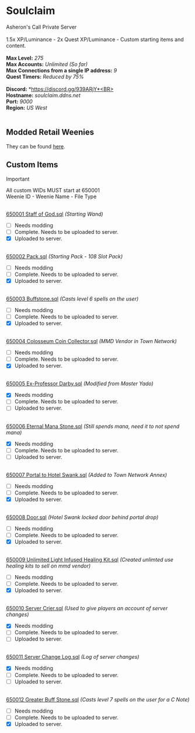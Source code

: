 # Soulclaim
Asheron's Call Private Server<BR><BR>
1.5x XP/Luminance - 2x Quest XP/Luminance - Custom starting items and content.<BR><BR>
**Max Level:** *275*<BR>
**Max Accounts:** *Unlimited (So far)*<BR>
**Max Connections from a single IP address:** *9*<BR>
**Quest Timers:** *Reduced by 75%*<BR><BR>
**Discord:** *https://discord.gg/939ARjY*<BR><BR>
**Hostname:** *soulclaim.ddns.net<BR>*
**Port:** *9000*<BR>
**Region:** *US West*<BR><BR>

## Modded Retail Weenies
They can be found [here](Modded-Retail-Weenies/).
## Custom Items
> [!IMPORTANT]
>  All custom WIDs MUST start at 650001<BR>
> Weenie ID - Weenie Name - File Type<BR><BR>

[650001 Staff of God.sql](Weenies/650001%20Staff%20of%20God.sql)                                                    *(Starting Wand)*
- [ ] Needs modding
- [ ] Complete. Needs to be uploaded to server.
- [X] Uploaded to server.<BR><BR>

[650002 Pack.sql](Weenies/650002%20Pack.sql)                                                                        *(Starting Pack - 108 Slot Pack)*
- [ ] Needs modding
- [ ] Complete. Needs to be uploaded to server.
- [X] Uploaded to server.<BR><BR>

[650003 Buffstone.sql](Weenies/650003%20Buff%20Stone.sql)                                *(Casts level 6 spells on the user)*
- [ ] Needs modding
- [ ] Complete. Needs to be uploaded to server.
- [X] Uploaded to server.<BR><BR>

[650004 Colosseum Coin Collector.sql](Weenies/650004%20Colosseum%20Coin%20Collector.sql)                            *(MMD Vendor in Town Network)*
- [ ] Needs modding
- [ ] Complete. Needs to be uploaded to server.
- [X] Uploaded to server.<BR><BR>

[650005 Ex-Professor Darby.sql](Weenies/650005%20Ex-Professor%20Darby.sql)                                                        *(Modified from Master Yado)*
- [X] Needs modding
- [ ] Complete. Needs to be uploaded to server.
- [ ] Uploaded to server.<BR><BR>

[650006 Eternal Mana Stone.sql](Weenies/650006%20Eternal%20Mana%20Stone.sql)                                        *(Still spends mana, need it to not spend mana)*
- [X] Needs modding
- [ ] Complete. Needs to be uploaded to server.
- [ ] Uploaded to server.<BR><BR>

[650007 Portal to Hotel Swank.sql](Weenies/650007%20Portal%20to%20Hotel%20Swank.sql)                                *(Added to Town Network Annex)*
- [ ] Needs modding
- [ ] Complete. Needs to be uploaded to server.
- [X] Uploaded to server.<BR><BR>

[650008 Door.sql](Weenies/650008%20Door.sql)                                                                        *(Hotel Swank locked door behind portal drop)*
- [ ] Needs modding
- [ ] Complete. Needs to be uploaded to server.
- [X] Uploaded to server.<BR><BR>

[650009 Unlimited Light Infused Healing Kit.sql](Weenies/650009%20Unlimted%20Light%20Infused%20Healing%20Kit.sql)   *(Created unlimted use healing kits to sell on mmd vendor)*
- [ ] Needs modding
- [ ] Complete. Needs to be uploaded to server.
- [X] Uploaded to server.<BR><BR>

[650010 Server Crier.sql](Weenies/650010%20Server%20Crier.sql)                                                                        *(Used to give players an account of server changes)*
- [X] Needs modding
- [ ] Complete. Needs to be uploaded to server.
- [ ] Uploaded to server.<BR><BR>

[650011 Server Change Log.sql](Weenies/650011%20Server%20Change%20Log.sql)                                                                        *(Log of server changes)*
- [X] Needs modding
- [ ] Complete. Needs to be uploaded to server.
- [ ] Uploaded to server.<BR><BR>

[650012 Greater Buff Stone.sql](Weenies/650012%20Greater%20Buff%20Stone.sql)                                                                        *(Casts level 7 spells on the user for a C Note)*
- [ ] Needs modding
- [ ] Complete. Needs to be uploaded to server.
- [X] Uploaded to server.<BR><BR>
